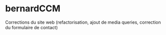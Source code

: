# bernardCCM
Corrections du site web (refactorisation, ajout de media queries, correction du formulaire de contact)
